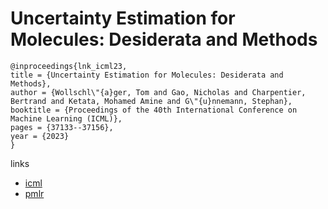 # Uncertainty Estimation for Molecules: Desiderata and Methods

```
@inproceedings{lnk_icml23,
title = {Uncertainty Estimation for Molecules: Desiderata and Methods},
author = {Wollschl\"{a}ger, Tom and Gao, Nicholas and Charpentier, Bertrand and Ketata, Mohamed Amine and G\"{u}nnemann, Stephan},
booktitle = {Proceedings of the 40th International Conference on Machine Learning (ICML)},
pages = {37133--37156},
year = {2023}
}
```

links
- [icml](https://icml.cc/Conferences/2023/Schedule?showEvent=23655)
- [pmlr](https://proceedings.mlr.press/v202/wollschlager23a.html)
